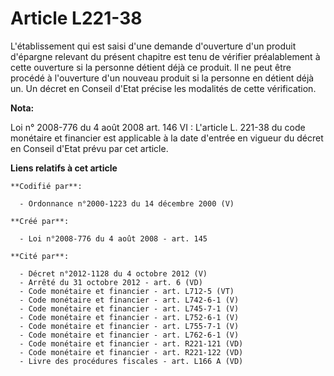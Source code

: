 # Article L221-38

L'établissement qui est saisi d'une demande d'ouverture d'un produit d'épargne relevant du présent chapitre est tenu de
vérifier préalablement à cette ouverture si la personne détient déjà ce produit. Il ne peut être procédé à l'ouverture d'un
nouveau produit si la personne en détient déjà un. Un décret en Conseil d'Etat précise les modalités de cette vérification.

**Nota:**

Loi n° 2008-776 du 4 août 2008 art. 146 VI : L'article L. 221-38 du code monétaire et financier est applicable à la date
d'entrée en vigueur du décret en Conseil d'Etat prévu par cet article.

**Liens relatifs à cet article**

	**Codifié par**:

	  - Ordonnance n°2000-1223 du 14 décembre 2000 (V)

	**Créé par**:

	  - Loi n°2008-776 du 4 août 2008 - art. 145

	**Cité par**:

	  - Décret n°2012-1128 du 4 octobre 2012 (V)
	  - Arrêté du 31 octobre 2012 - art. 6 (VD)
	  - Code monétaire et financier - art. L712-5 (VT)
	  - Code monétaire et financier - art. L742-6-1 (V)
	  - Code monétaire et financier - art. L745-7-1 (V)
	  - Code monétaire et financier - art. L752-6-1 (V)
	  - Code monétaire et financier - art. L755-7-1 (V)
	  - Code monétaire et financier - art. L762-6-1 (V)
	  - Code monétaire et financier - art. R221-121 (VD)
	  - Code monétaire et financier - art. R221-122 (VD)
	  - Livre des procédures fiscales - art. L166 A (VD)
